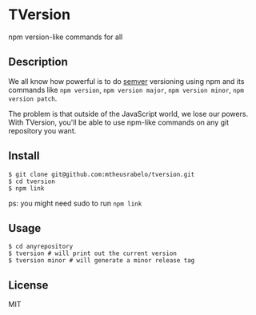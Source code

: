 # TVersion

npm version-like commands for all

## Description

We all know how powerful is to do [semver](https://semver.org/) versioning using npm and its commands like `npm version`, `npm version major`, `npm version minor`,  `npm version patch`.

The problem is that outside of the JavaScript world, we lose our powers. With TVersion, you'll be able to use npm-like commands on any git repository you want.

## Install

```
$ git clone git@github.com:mtheusrabelo/tversion.git
$ cd tversion
$ npm link
```
ps: you might need sudo to run `npm link`

## Usage

```
$ cd anyrepository
$ tversion # will print out the current version
$ tversion minor # will generate a minor release tag
```

## License
MIT
